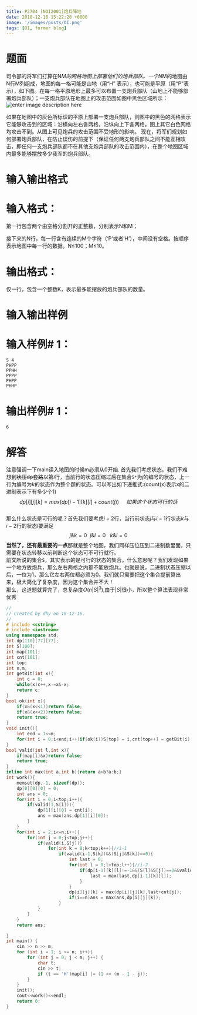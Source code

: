 ```yaml
---
title: P2704 [NOI2001]炮兵阵地
date: 2018-12-16 15:22:28 +0800
image: '/images/posts/OI.png'
tags: [OI, former blog]
---
```


# 题面
司令部的将军们打算在N*M的网格地图上部署他们的炮兵部队。一个N*M的地图由N行M列组成，地图的每一格可能是山地（用“H” 表示），也可能是平原（用“P”表示），如下图。在每一格平原地形上最多可以布置一支炮兵部队（山地上不能够部署炮兵部队）；一支炮兵部队在地图上的攻击范围如图中黑色区域所示：
![enter image description here](https://cdn.risingentropy.top/images/posts/c15fd7eab64413c250032a9.png)


如果在地图中的灰色所标识的平原上部署一支炮兵部队，则图中的黑色的网格表示它能够攻击到的区域：沿横向左右各两格，沿纵向上下各两格。图上其它白色网格均攻击不到。从图上可见炮兵的攻击范围不受地形的影响。 现在，将军们规划如何部署炮兵部队，在防止误伤的前提下（保证任何两支炮兵部队之间不能互相攻击，即任何一支炮兵部队都不在其他支炮兵部队的攻击范围内），在整个地图区域内最多能够摆放多少我军的炮兵部队。

#  输入输出格式
#  输入格式：
第一行包含两个由空格分割开的正整数，分别表示N和M；

接下来的N行，每一行含有连续的M个字符（‘P’或者‘H’），中间没有空格。按顺序表示地图中每一行的数据。N≤100；M≤10。

#  输出格式：
仅一行，包含一个整数K，表示最多能摆放的炮兵部队的数量。

#  输入输出样例
#  输入样例# 1： 
```
5 4
PHPP
PPHH
PPPP
PHPP
PHHP
```
#  输出样例# 1： 
```
6
```
# 解答
注意强调一下main读入地图的时候m必须从0开始.
首先我们考虑状态。我们不难想到~~状压dp套路~~以第$i$行，当前行的状态压缩过后在集合`S*`为$j$的编号的状态，上一行为编号为$k$的状态作为整个题的状态。可以写出如下递推式:(count(x)表示x的二进制表示下有多少个1)
$$dp[i][j][k] = max(dp[i-1][k][l]+count(j)) \ \ \ \ \ 如果这个状态可行的话$$  
那么什么状态是可行的呢？首先我们要考虑$i-2$行，当行前状态$j$与$i-1$行状态$k$与$i-2$行的状态$l$要满足$$j\&k=0\ \ j\&l=0  \ \ \ k\&l = 0$$
**当然了，还有最重要的一点**那就是整个地图，我们同样压位压到二进制数里面，只需要在状态转移以前判断这个状态可不可行就行。  
前文所说的集合`S`，其实表示的是可行的状态的集合。什么意思呢？我们发现如果一个地方放炮兵，那么左右两格之内都不能放炮兵。也就是说，二进制状态压缩以后，一位为1，那么它左右两位都必须为0。我们就只需要把这个集合提前算出来，极大简化了复杂度，因为这个集合并不大！  
那么，这道题就算完了，总复杂度$O(n|S|^3)$,由于$|S|$很小，所以整个算法表现非常优秀
```cpp
//
// Created by dhy on 18-12-16.
//
# include <cstring>
# include <iostream>
using namespace std;
int dp[110][77][77];
int S[100];
int map[101];
int cnt[101];
int top;
int n,m;
int getBit(int x){
    int c = 0;
    while(x)c++,x-=x&-x;
    return c;
}
bool ok(int x){
    if(x&(x<<1))return false;
    if(x&(x<<2))return false;
    return true;
}
void init(){
    int end = 1<<m;
    for(int i = 0;i<end;i++)if(ok(i))S[top] = i,cnt[top++] = getBit(i);
}
bool valid(int l,int x){
    if(map[l]&x)return false;
    return true;
}
inline int max(int a,int b){return a>b?a:b;}
int work(){
    memset(dp,-1, sizeof(dp));
    dp[0][0][0] = 0;
    int ans = 0;
    for(int i = 0;i<top;i++){
        if(valid(1,S[i])){
            dp[1][i][0] = cnt[i];
            ans = max(ans,dp[1][i][0]);
        }
    }
    for(int i = 2;i<=n;i++){
        for(int j = 0;j<top;j++){
            if(valid(i,S[j]))
                for(int k = 0;k<top;k++){//i-1
                    if(valid(i-1,S[k])&&(S[j]&S[k])==0){
                        int last = 0;
                        for(int l = 0;l<top;l++){//i-2
                            if(dp[i-1][k][l]!=-1&&(S[l]&S[j])==0&&valid(i-2,S[l])){
                                last = max(last,dp[i-1][k][l]);
                            }
                        }
                        dp[i][j][k] = max(dp[i][j][k],last+cnt[j]);
                        if(i==n)ans = max(ans,dp[i][j][k]);
                    }
            }
        }
    }
    return ans;

}
int main() {
    cin >> n >> m;
    for (int i = 1; i <= n; i++){
        for (int j = 0; j < m; j++) {
            char t;
            cin >> t;
            if (t == 'H')map[i] |= (1 << (m - 1 - j));
        }
    }
    init();
    cout<<work()<<endl;
    return 0;
}
```
